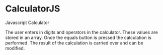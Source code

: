 # CalculatorJS
Javascript Calculator

The user enters in digits and operators in the calculator.
These values are stored in an array. 
Once the equals button is pressed the calculation is performed.
The result of the calculation is carried over and can be modified. 